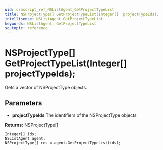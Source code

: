 ```yaml
---
uid: crmscript_ref_NSListAgent_GetProjectTypeList
title: NSProjectType[] GetProjectTypeList(Integer[]  projectTypeIds);
intellisense: NSListAgent.GetProjectTypeList
keywords: NSListAgent, GetProjectTypeList
so.topic: reference
---
```


# NSProjectType[] GetProjectTypeList(Integer[]  projectTypeIds);

Gets a vector of NSProjectType objects.

## Parameters

* **projectTypeIds** The identifiers of the NSProjectType objects

**Returns:** NSProjectType[]

```crmscript
Integer[] ids;
NSListAgent agent;
NSProjectType[] res = agent.GetProjectTypeList(ids);
```

